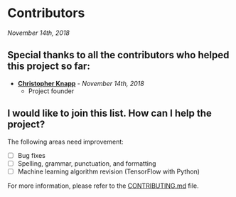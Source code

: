 # Contributors
*November 14th, 2018*

## Special thanks to all the contributors who helped this project so far:
* [**Christopher Knapp**](http://wesley.edu/faculty-staff/faculty-staff-directory/christopher-d-knapp) - *November 14th, 2018*
  * Project founder

## I would like to join this list. How can I help the project?
The following areas need improvement:
- [ ] Bug fixes
- [ ] Spelling, grammar, punctuation, and formatting
- [ ] Machine learning algorithm revision (TensorFlow with Python)

For more information, please refer to the [CONTRIBUTING.md](/docs/CONTRIBUTING.md) file.
